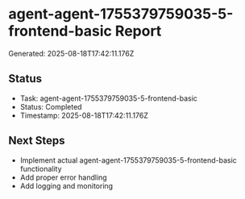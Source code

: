 # agent-agent-1755379759035-5-frontend-basic Report

Generated: 2025-08-18T17:42:11.176Z

## Status
- Task: agent-agent-1755379759035-5-frontend-basic
- Status: Completed
- Timestamp: 2025-08-18T17:42:11.176Z

## Next Steps
- Implement actual agent-agent-1755379759035-5-frontend-basic functionality
- Add proper error handling
- Add logging and monitoring
